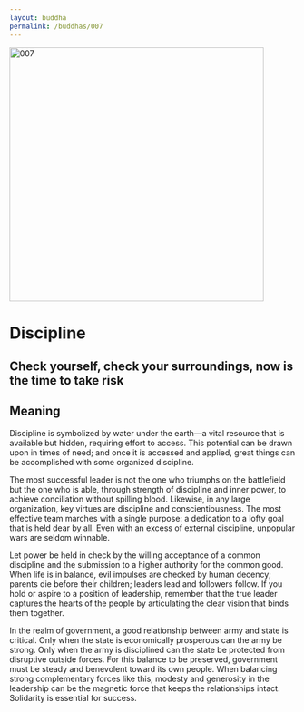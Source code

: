 ```yaml
---
layout: buddha
permalink: /buddhas/007
---
```


<div class="uk-text-center">
<img src="{{"/assets/img/buddhas/buddha-007.jpg" | relative_url}}" alt="007"  width="448" height="448"></div>

# Discipline

## Check yourself, check your surroundings, now is the time to take risk

## Meaning

Discipline is symbolized by water under the earth—a vital resource that is available but hidden, requiring effort to access. This potential can be drawn upon in times of need; and once it is accessed and applied, great things can be accomplished with some organized discipline.

The most successful leader is not the one who triumphs on the battlefield but the one who is able, through strength of discipline and inner power, to achieve conciliation without spilling blood. Likewise, in any large organization, key virtues are discipline and conscientiousness. The most effective team marches with a single purpose: a dedication to a lofty goal that is held dear by all. Even with an excess of external discipline, unpopular wars are seldom winnable.

Let power be held in check by the willing acceptance of a common discipline and the submission to a higher authority for the common good. When life is in balance, evil impulses are checked by human decency; parents die before their children; leaders lead and followers follow. If you hold or aspire to a position of leadership, remember that the true leader captures the hearts of the people by articulating the clear vision that binds them together.

In the realm of government, a good relationship between army and state is critical. Only when the state is economically prosperous can the army be strong. Only when the army is disciplined can the state be protected from disruptive outside forces. For this balance to be preserved, government must be steady and benevolent toward its own people. When balancing strong complementary forces like this, modesty and generosity in the leadership can be the magnetic force that keeps the relationships intact. Solidarity is essential for success.
